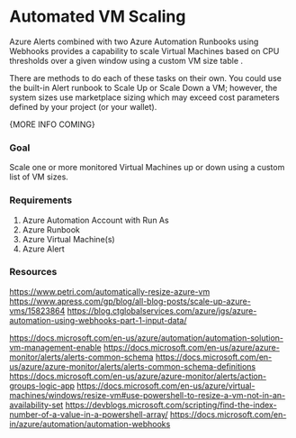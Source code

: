 # Automated VM Scaling
Azure Alerts combined with two Azure Automation Runbooks using Webhooks provides a capability to scale Virtual Machines based on CPU thresholds over a given window using a custom VM size table .

There are methods to do each of these tasks on their own. You could use the built-in Alert runbook to Scale Up or Scale Down a VM; however, the system sizes use marketplace sizing which may exceed cost parameters defined by your project (or your wallet).

{MORE INFO COMING}

### Goal

Scale one or more monitored Virtual Machines up or down using a custom list of VM sizes.

### Requirements

1. Azure Automation Account with Run As
2. Azure Runbook
3. Azure Virtual Machine(s)
4. Azure Alert

### Resources

https://www.petri.com/automatically-resize-azure-vm 
https://www.apress.com/gp/blog/all-blog-posts/scale-up-azure-vms/15823864
https://blog.ctglobalservices.com/azure/jgs/azure-automation-using-webhooks-part-1-input-data/

https://docs.microsoft.com/en-us/azure/automation/automation-solution-vm-management-enable 
https://docs.microsoft.com/en-us/azure/azure-monitor/alerts/alerts-common-schema
https://docs.microsoft.com/en-us/azure/azure-monitor/alerts/alerts-common-schema-definitions 
https://docs.microsoft.com/en-us/azure/azure-monitor/alerts/action-groups-logic-app 
https://docs.microsoft.com/en-us/azure/virtual-machines/windows/resize-vm#use-powershell-to-resize-a-vm-not-in-an-availability-set
https://devblogs.microsoft.com/scripting/find-the-index-number-of-a-value-in-a-powershell-array/
https://docs.microsoft.com/en-in/azure/automation/automation-webhooks
